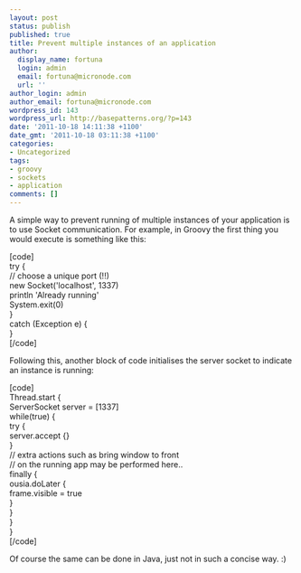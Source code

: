 ```yaml
---
layout: post
status: publish
published: true
title: Prevent multiple instances of an application
author:
  display_name: fortuna
  login: admin
  email: fortuna@micronode.com
  url: ''
author_login: admin
author_email: fortuna@micronode.com
wordpress_id: 143
wordpress_url: http://basepatterns.org/?p=143
date: '2011-10-18 14:11:38 +1100'
date_gmt: '2011-10-18 03:11:38 +1100'
categories:
- Uncategorized
tags:
- groovy
- sockets
- application
comments: []
---
```

<p>A simple way to prevent running of multiple instances of your application is to use  Socket communication. For example, in Groovy the first thing you would execute is something like this:</p>
<p>[code]<br />
try {<br />
    // choose a unique port (!!)<br />
    new Socket('localhost', 1337)<br />
    println 'Already running'<br />
    System.exit(0)<br />
}<br />
catch (Exception e) {<br />
}<br />
[/code]</p>
<p>Following this, another block of code initialises the server socket to indicate an instance is running:</p>
<p>[code]<br />
Thread.start {<br />
    ServerSocket server = [1337]<br />
    while(true) {<br />
        try {<br />
            server.accept {}<br />
        }<br />
        // extra actions such as bring window to front<br />
        // on the running app may be performed here..<br />
        finally {<br />
            ousia.doLater {<br />
                frame.visible = true<br />
            }<br />
        }<br />
    }<br />
}<br />
[/code]</p>
<p>Of course the same can be done in Java, just not in such a concise way. :)</p>
